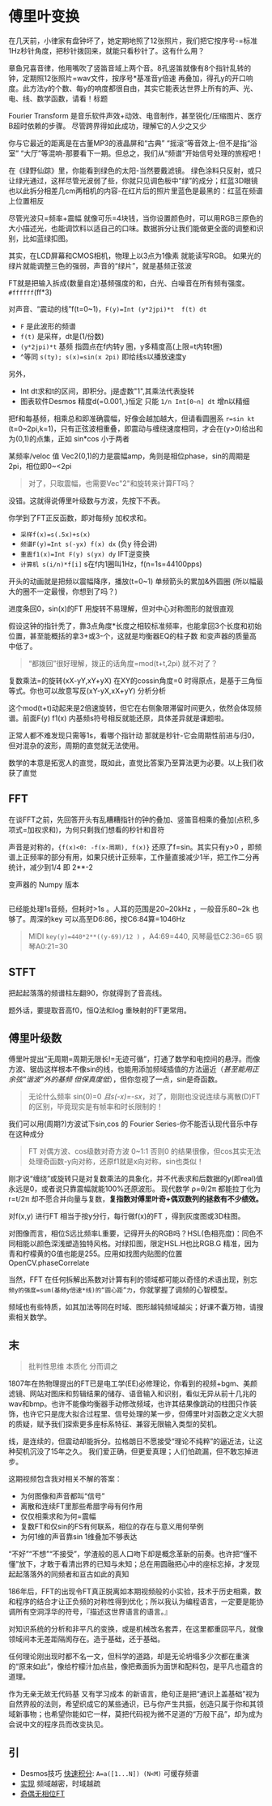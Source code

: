 # 傅里叶变换

在几天前，小律家有盘钟坏了，她定期地照了12张照片，我们把它按序号-=标准1Hz秒针角度，把秒针拨回来，就能只看秒针了。这有什么用？

章鱼兄喜音律，他用嘴吹了竖笛音域上两个音。8孔竖笛就像有8个指针乱转的钟，定期照12张照片=wav文件，按序号*基准音y倍速 再叠加，得孔y的开口响度。此方法y的个数、每y的响度都很自由，其实它能表达世界上所有的声、光、电、线、数学函数，请看！标题

Fourier Transform 是音乐软件声效+动效、电音制作，甚至锐化/压缩图片、医疗B超时依赖的步骤。 尽管跨界得如此成功，理解它的人少之又少

你与它最近的距离是在古董MP3的液晶屏和“古典” “摇滚”等音效上-但不是指“浴室” “大厅”等混响-那要看下一期。但总之，我们从“频谱”开始信号处理的旅程吧！

在《绿野仙踪》里，你能看到绿色的太阳-当然要戴滤镜。 绿色涂料只反射，或只让绿光通过，这样尽管光波弱了些，你就只见调色板中“绿”的成分；红蓝3D眼镜也以此拆分相差几cm两相机的内容-在红片后的照片里蓝色是最黑的：红蓝在频谱上位置相反

尽管光波只=频率+震幅 就像可乐=4块钱，当你设置颜色时，可以用RGB三原色的大小描述光，也能调饮料以适自己的口味。数据拆分让我们能做更全面的调整和识别，比如蓝绿扣图。

其实，在LCD屏幕和CMOS相机，物理上以3点为1像素 就能读写RGB。 如果光的绿片就能调整三色的强弱，声音的“绿片”，就是基频正弦波

FT就是把输入拆成(数量自定)基频强度的和，白光、白噪音在所有频有强度。 `#ffffff`(ff*3)

对声音、“震动的线”f(t=0~1)，`F(y)=Int (y*2jpi)*t  f(t) dt`

- `F` 是此波形的频谱
- `f(t)` 是采样，dt是(1/份数)
- `(y*2jpi)*t` 基频 指圆点在f内转y 圈，y多精度高(上限=t内转t圈)
- ^等同 `s(ty); s(x)=sin(x 2pi)` 即给线s以播放速度y 

另外，
- Int dt求和t的区间，即积分。j是虚数"1",其乘法代表旋转
- 图表软件Desmos 精度d(=0.001,.)恒定 只能 `1/n Int[0~n] dt` 增n以精细

把f和每基频，相乘总和即准确震幅，好像会越加越大，但请看圆圈系 `r=sin kt` (t=0~2pi,k=1)，只有正弦波相重叠，即震动与缠绕速度相同，才会在(y>0)给出和为(0,1)的点集，正如 sin*cos 小于两者

某频率/veloc 值 Vec2(0,1)的力是震幅amp，角则是相位phase，sin的周期是2pi，相位即0~<2pi

>对了，只取震幅，也需要Vec"2"和旋转来计算FT吗？

没错。这就得说傅里叶级数与方波，先按下不表。

你学到了FT正反函数，即对每频y 加权求和。
- `采样f(x)=s(.5x)+s(x)`
- `频谱F(y)=Int s(-yx) f(x) dx` (负y 待会讲)
- `重震f1(x)=Int F(y) s(yx) dy` IFT逆变换
- `计算机 s(i/n)*f[i]` s在f内1圈叫1Hz，f(n=1s=44100pps)

开头的动画就是把频以震幅降序，播放(t=0~1) 单频箭头的累加&外圆圈 (所以幅最大的圈不一定最慢，你想到了吗？)

进度条回0，sin(x)的FT 用旋转不易理解，但对中心对称图形的就很直观

假设这钟的指针秃了，靠3点角度*长度之相较标准频率，也能拿回3个长度和初始位置，甚至能概括的拿3+或3-个，这就是均衡器EQ的柱子数 和变声器的质量高中低了。

>“都拨回”很好理解，拨正的话角度=mod(t+t,2pi) 就不对了？

复数乘法=的旋转(xX-yY,xY+yX) 在XY的cossin角度=0 时得原点，是基于三角恒等式。你也可以故意写反(xY-yX,xX+yY) 分析分析

这个mod(t+t)动起来是2倍速旋转，但它在右侧象限滞留时间更久，依然会体现频谱。前面F(y) f1(x) 内基频s符号相反就能还原，具体差异就是课题啦。

正常人都不难发现只需等1s，看哪个指针动 那就是秒针-它会周期性前进与归0，但对混杂的波形，周期的直觉就无法使用。

数学的本意是拓宽人的直觉，既如此，直觉比答案乃至算法更为必要。以上我们收获了直觉

## FFT

在谈FFT之前，先回答开头有乱糟糟指针的钟的叠加、竖笛音相乘的叠加(点积,多项式=加权求和)，为何只剩我们想看的秒针和音符

声音是对称的，`{f(x)<0: -f(x-周期), f(x)}` 还原了f=sin。其实只有y>0 ，即频谱上正频率的部分有用，如果只统计正频率，工作量直接减少1半，把工作二分再统计，减少到1/4 即 2**-2

变声器的 Numpy 版本

```py
```

已经能处理1s音频，但耗时>1s 。人耳的范围是20~20kHz ，一般音乐80~2k 也够了。周深的key 可以高至D6:86，按C6:84算=1046Hz

>MIDI `key(y)=440*2**((y-69)/12 )` ，A4:69=440, 风琴最低C2:36=65 钢琴A0:21=30

## STFT

把起起落落的频谱柱左翻90，你就得到了音高线。

题外话，要提取音高f0，恒Q法和log 重映射的FT更常用。

## 傅里叶级数

傅里叶提出“无周期=周期无限长!=无迹可循”，打通了数学和电控间的悬浮。而像方波、锯齿这样根本不像sin的线，也能用添加频域插值的方法逼近（_甚至能用正余弦“谐波”外的基频 但保真度低_），但你忽视了一点，sin是奇函数。

>无论什么频率 sin(0)=0 _且s(-x)=-sx_，对了，刚刚也没说连续与离散(D)FT 的区别，毕竟现实是有帧率和时长限制的！

我们可以用(周期?)方波试下sin,cos 的 Fourier Series-你不能否认现代音乐中存在这种成分

>FT 对偶方波、cos级数对奇方波 0~1:1 否则0 的结果很像，但cos其实无法处理奇函数-y向对称，还原f1就是x向对称，sin也类似！

刚才说“缠绕”或旋转只是对复数乘法的具象化，并不代表求和后数据的y(即real)值永远是0，或者说只靠震幅就能100%还原波形。 现代数学 ρ=θ/2π 都能拉丁化为 r=t/2π 却不愿合并向量与复数，__复指数对傅里叶奇+偶双数列的拯救有不少绩效。__

对f(x,y) 进行FT 相当于按y分行，每行做f(x)的FT ，得到灰度图或3D柱图。

对图像而言，相位S远比频率L重要，记得开头的RGB吗？HSL(色相亮度)：同色不同相能以颜色深浅塑造独特风格。对绿扣图，限定HSL.H也比RGB.G 精准，因为青和柠檬黄的G值也能是255。应用如找图内贴图的位置 OpenCV.phaseCorrelate

当然，FFT 在任何拆解出系数对计算有利的领域都可能以奇怪的术语出现，别忘 `频y的强度=sum(基频y倍速*线)的“圆心距”力`，你就掌握了调频的心智模型。

频域也有些特质，如其加法等同在时域、图形越钝频域越尖；好课不囊万物，请搜索相关数学。

## 末
>批判性思维 本质化 分而调之

1807年在热物理提出的FT已是电工学(EE)必修理论，你看到的视频+bgm、美颜滤镜、网站对图床和剪辑结果的储存、语音输入和识别，看似无异从前十几兆的wav和bmp。也许不能像均衡器手动修改频域，也许其结果像跳动的柱图只作装饰，也许它只是庞大拟合过程里、信号处理的某一步，但傅里叶对函数之定义大胆的质疑，赋予我们探索更多座标系特征、兼容无限输入类型的契机。

线，是连续的，但震动却能拆分。拉格朗日不愿接受“理论不纯粹”的逼近法，让这种契机沉没了15年之久。 我们爱正确，但更爱真理；人们怕疏漏，但不敢忘掉进步。

这期视频包含我对相关不解的答案：

- 为何图像和声音都叫“信号”
- 离散和连续FT里那些希腊字母有何作用
- 仅仅相乘求和为何=震幅
- 复数FT和仅sin的FS有何联系，相位的存在与意义用何举例
- 为何1维的声音靠sin 1维叠加不够表达

“不好”“不想”“不接受”，学渣般的恶人口吻下却是概念革新的前奏。也许把“懂不懂”放下，才敢于看清出界的已知与未知；总在用圆融把心中的座标忘掉，才发现起起落落外的同频者和亘古如此的真知

186年后，FFT的出现令FT真正脱离如本期视频般的小实验，技术于历史相乘，数和程序的结合才让正负频的对称性得到优化；所以我认为编程语言，一定要是能协调所有空洞浮华的符号，『描述这世界语言的语言。』

对知识系统的分析和非平凡的变换，或是机械改名套弄，在这里都重回平凡，就像领域间本无差距隔阂存在。造于基础，还于基础。

任何理论刚出现时都不名一文，但科学的道路，却是无论坍塌多少次都在重演的“原来如此”，像给柠檬汁加点盐，像把煮面拆为面饼和配料包，是平凡也蕴含的道理。

作为无亲无故无代码基 又有学习成本 的新语言，绝句正是把“通识上盖基础”视为自然界般的法则，希望织成它的某些通识，已与你产生共振，创造只属于你和其领域新事物；也希望你能如它一样，莫把代码视为微不足道的“万般下品”，却为成为会说中文的程序员而改变执见。

## 引

- Desmos技巧 [快速积分](https://www.desmos.com/calculator/jw6bhl1ujz?lang=zh-CN): `A=a([1...N]) (N<M)` 可缓存频谱
- [实现](https://www.desmos.com/calculator/it3dxsrarf) 频域越密，时域越疏
- [奇偶无相位FT](https://www.desmos.com/calculator/vmg3jrwglb?lang=zh-CN)
